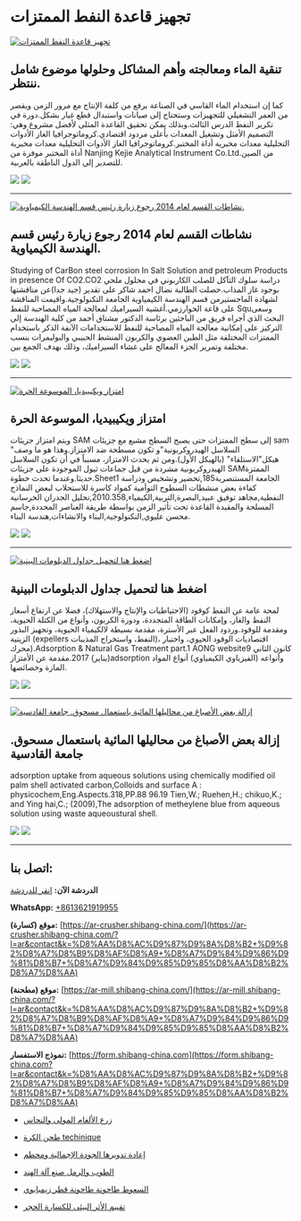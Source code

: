 # تجهيز قاعدة النفط الممتزات

<a href="https://swt.shibang-china.com/?l=ar&img&k=%D8%AA%D8%AC%D9%87%D9%8A%D8%B2+%D9%82%D8%A7%D8%B9%D8%AF%D8%A9+%D8%A7%D9%84%D9%86%D9%81%D8%B7+%D8%A7%D9%84%D9%85%D9%85%D8%AA%D8%B2%D8%A7%D8%AA" target="_blank">![تجهيز قاعدة النفط الممتزات](http://static.shibang-china.com/all-800x300/671.jpg)</a>

## تنقية الماء ومعالجته وأهم المشاكل وحلولها موضوع شامل ننتظر.
كما إن استخدام الماء القاسي في الصناعة يرفع من كلفة الإنتاج مع مرور الزمن ويقصر من العمر التشغيلي للتجهيزات وستحتاج إلى صيانات واستبدال قطع غيار بشكل.دورة في تكرير النفط الدرس الثالث.وبذلك يمكن تحقيق القاعدة المثلى لأفضل مشروع وهي: التصميم الأمثل وتشغيل المعدات بأعلى مردود اقتصادي.كروماتوجرافيا الغاز الأدوات التحليلية معدات مخبرية أداة المختبر.كروماتوجرافيا الغاز الأدوات التحليلية معدات مخبرية أداة المختبر موفرة من Nanjing Kejie Analytical Instrument Co.Ltd.من الصين للتصدير إلي الدول الناطقة بالعربية.


<a href="https://whatsapp.shibangsoft.com/WhatsApp.php" target="_blank" title="WhatsApp">![](http://static.shibang-china.com/icon/whatsapp.png)</a> <a href="https://swt.shibang-china.com/?l=ar&icon&k=%D8%AA%D8%AC%D9%87%D9%8A%D8%B2+%D9%82%D8%A7%D8%B9%D8%AF%D8%A9+%D8%A7%D9%84%D9%86%D9%81%D8%B7+%D8%A7%D9%84%D9%85%D9%85%D8%AA%D8%B2%D8%A7%D8%AA" target="_blank">![](http://static.shibang-china.com/icon/chat-ar.png)</a>

---

<a href="https://swt.shibang-china.com/?l=ar&img&k=%D8%AA%D8%AC%D9%87%D9%8A%D8%B2+%D9%82%D8%A7%D8%B9%D8%AF%D8%A9+%D8%A7%D9%84%D9%86%D9%81%D8%B7+%D8%A7%D9%84%D9%85%D9%85%D8%AA%D8%B2%D8%A7%D8%AA" target="_blank">![نشاطات القسم لعام 2014 رجوع زيارة رئيس قسم الهندسة الكيمياوية.](http://static.shibang-china.com/all-800x300/244.jpg)</a>

## نشاطات القسم لعام 2014 رجوع زيارة رئيس قسم الهندسة الكيمياوية.
Studying of CarBon steel corrosion In Salt Solution and petroleum Products in presence Of CO2.CO2 دراسة سلوك التآكل للصلب الكاربوني في محلول ملحي بوجود غاز المذاب.حصلت الطالبة نضال احمد شاكر على تقدير (جيد جدا)عن مناقشتها لشهادة الماجستيرمن قسم الهندسة الكيمياوية الجامعة التكنولوجية.واقيمت المناقشة على قاعة الخوارزمي.أغشية السيراميك لمعالجة المياه المصاحبة للنفط Squوسعى البحث الذي أجراه فريق من الباحثين برئاسة الدكتور مشتاق أحمد من كلية الهندسة إلى التركيز على إمكانية معالجة المياه المصاحبة للنفط للاستخدامات الآنفة الذكر باستخدام الممتزات المختلفة مثل الطين العضوي والكربون المنشط الحبيبي والبوليمرات بنسب مختلفة وتمرير الجزء المعالج على غشاء السيراميك، وذلك بهدف الجمع بين.


<a href="https://whatsapp.shibangsoft.com/WhatsApp.php" target="_blank" title="WhatsApp">![](http://static.shibang-china.com/icon/whatsapp.png)</a> <a href="https://swt.shibang-china.com/?l=ar&icon&k=%D8%AA%D8%AC%D9%87%D9%8A%D8%B2+%D9%82%D8%A7%D8%B9%D8%AF%D8%A9+%D8%A7%D9%84%D9%86%D9%81%D8%B7+%D8%A7%D9%84%D9%85%D9%85%D8%AA%D8%B2%D8%A7%D8%AA" target="_blank">![](http://static.shibang-china.com/icon/chat-ar.png)</a>

---

<a href="https://swt.shibang-china.com/?l=ar&img&k=%D8%AA%D8%AC%D9%87%D9%8A%D8%B2+%D9%82%D8%A7%D8%B9%D8%AF%D8%A9+%D8%A7%D9%84%D9%86%D9%81%D8%B7+%D8%A7%D9%84%D9%85%D9%85%D8%AA%D8%B2%D8%A7%D8%AA" target="_blank">![امتزاز ويكيبيديا، الموسوعة الحرة](http://static.shibang-china.com/all-800x300/89.jpg)</a>

## امتزاز ويكيبيديا، الموسوعة الحرة
ويتم امتزاز جزيئات SAM إلى سطح الممتزات حتى يصبح السطح مشبع مع جزيئات sam &quot;السلاسل الهيدروكربونية&quot;و تكون مسطحة ضد الامتزاز.وهذا هو ما وصف هيكل&quot;الاستلقاء&quot; (بالهيكل الأول).ومن ثم يحدث الامتزاز، مسبباً في أن تكون السلاسل الهيدروكربونية مشردة من قبل جماعات ثيول الموجودة على جزيئات SAMالممتزة حديثا.وعندما تحدث خطوة.Sheet1 الجامعة المستنصرية185,تحضير وتشخيص ودراسة كفاءة بعض منشطات السطوح التوأمية كمواد كاسرة للاستحلاب لبعض النماذج النفطية,مجاهد توفيق عبيد,البصرة,التربية,الكيمياء,2010.358,تحليل الجدران الخرسانية المسلحة والمقيدة القاعدة تحت تأثير الزمن بواسطة طريقة العناصر المحددة,جاسم محسن عليوي,التكنولوجية,البناء والانشاءات,هندسة البناء.


<a href="https://whatsapp.shibangsoft.com/WhatsApp.php" target="_blank" title="WhatsApp">![](http://static.shibang-china.com/icon/whatsapp.png)</a> <a href="https://swt.shibang-china.com/?l=ar&icon&k=%D8%AA%D8%AC%D9%87%D9%8A%D8%B2+%D9%82%D8%A7%D8%B9%D8%AF%D8%A9+%D8%A7%D9%84%D9%86%D9%81%D8%B7+%D8%A7%D9%84%D9%85%D9%85%D8%AA%D8%B2%D8%A7%D8%AA" target="_blank">![](http://static.shibang-china.com/icon/chat-ar.png)</a>

---

<a href="https://swt.shibang-china.com/?l=ar&img&k=%D8%AA%D8%AC%D9%87%D9%8A%D8%B2+%D9%82%D8%A7%D8%B9%D8%AF%D8%A9+%D8%A7%D9%84%D9%86%D9%81%D8%B7+%D8%A7%D9%84%D9%85%D9%85%D8%AA%D8%B2%D8%A7%D8%AA" target="_blank">![اضغط هنا لتحميل جداول الدبلومات البينية](http://static.shibang-china.com/all-800x300/1037.jpg)</a>

## اضغط هنا لتحميل جداول الدبلومات البينية
لمحة عامة عن النفط كوقود (الاحتياطيات والإنتاج والاستهلاك)، فضلا عن ارتفاع أسعار النفط والغاز، وإمكانات الطاقة المتجددة، ودورة الكربون، وأنواع من الكتلة الحيوية، ومقدمة للوقود.وردود الفعل عبر الأسترة، مقدمة بسيطة لالكيمياء الحيوية، وتجهيز البذور الزيتية (expellers النفط، واستخراج المذيبات)، اقتصاديات الوقود الحيوي، واختبار محرك).Adsorption &amp; Natural Gas Treatment part.1 AONG website9 كانون الثاني (يناير) 2017.مقدمة عن الأمتزازadsorption وأنواعه (الفيزياوي الكيمياوي) أنواع المواد المازة وخصائصها.


<a href="https://whatsapp.shibangsoft.com/WhatsApp.php" target="_blank" title="WhatsApp">![](http://static.shibang-china.com/icon/whatsapp.png)</a> <a href="https://swt.shibang-china.com/?l=ar&icon&k=%D8%AA%D8%AC%D9%87%D9%8A%D8%B2+%D9%82%D8%A7%D8%B9%D8%AF%D8%A9+%D8%A7%D9%84%D9%86%D9%81%D8%B7+%D8%A7%D9%84%D9%85%D9%85%D8%AA%D8%B2%D8%A7%D8%AA" target="_blank">![](http://static.shibang-china.com/icon/chat-ar.png)</a>

---

<a href="https://swt.shibang-china.com/?l=ar&img&k=%D8%AA%D8%AC%D9%87%D9%8A%D8%B2+%D9%82%D8%A7%D8%B9%D8%AF%D8%A9+%D8%A7%D9%84%D9%86%D9%81%D8%B7+%D8%A7%D9%84%D9%85%D9%85%D8%AA%D8%B2%D8%A7%D8%AA" target="_blank">![إزالة بعض الأصباغ من محاليلها المائية باستعمال مسحوق. جامعة القادسية](http://static.shibang-china.com/all-800x300/975.jpg)</a>

## إزالة بعض الأصباغ من محاليلها المائية باستعمال مسحوق. جامعة القادسية
adsorption uptake from aqueous solutions using chemically modified oil palm shell activated carbon,Colloids and surface A : physicochem,Eng.Aspects.318,PP.88 96.19 Tien,W.; Ruehen,H.; chikuo,K.; and Ying hai,C.; (2009),The adsorption of metheylene blue from aqueous solution using waste aqueoustural shell.

<a href="https://whatsapp.shibangsoft.com/WhatsApp.php" target="_blank" title="WhatsApp">![](http://static.shibang-china.com/icon/whatsapp.png)</a> <a href="https://swt.shibang-china.com/?l=ar&icon&k=%D8%AA%D8%AC%D9%87%D9%8A%D8%B2+%D9%82%D8%A7%D8%B9%D8%AF%D8%A9+%D8%A7%D9%84%D9%86%D9%81%D8%B7+%D8%A7%D9%84%D9%85%D9%85%D8%AA%D8%B2%D8%A7%D8%AA" target="_blank">![](http://static.shibang-china.com/icon/chat-ar.png)</a>

---
## اتصل بنا:

**الدردشة الآن:** [انقر للدردشة](https://swt.shibang-china.com?l=ar&contact&k=%D8%AA%D8%AC%D9%87%D9%8A%D8%B2+%D9%82%D8%A7%D8%B9%D8%AF%D8%A9+%D8%A7%D9%84%D9%86%D9%81%D8%B7+%D8%A7%D9%84%D9%85%D9%85%D8%AA%D8%B2%D8%A7%D8%AA)

**WhatsApp:**  [+8613621919955](https://whatsapp.shibangsoft.com/WhatsApp.php)

**موقع (كسارة):** [https://ar-crusher.shibang-china.com/](https://ar-crusher.shibang-china.com/?l=ar&contact&k=%D8%AA%D8%AC%D9%87%D9%8A%D8%B2+%D9%82%D8%A7%D8%B9%D8%AF%D8%A9+%D8%A7%D9%84%D9%86%D9%81%D8%B7+%D8%A7%D9%84%D9%85%D9%85%D8%AA%D8%B2%D8%A7%D8%AA)

**موقع (مطحنة):** [https://ar-mill.shibang-china.com/](https://ar-mill.shibang-china.com/?l=ar&contact&k=%D8%AA%D8%AC%D9%87%D9%8A%D8%B2+%D9%82%D8%A7%D8%B9%D8%AF%D8%A9+%D8%A7%D9%84%D9%86%D9%81%D8%B7+%D8%A7%D9%84%D9%85%D9%85%D8%AA%D8%B2%D8%A7%D8%AA)

**نموذج الاستفسار:** [https://form.shibang-china.com](https://form.shibang-china.com?l=ar&contact&k=%D8%AA%D8%AC%D9%87%D9%8A%D8%B2+%D9%82%D8%A7%D8%B9%D8%AF%D8%A9+%D8%A7%D9%84%D9%86%D9%81%D8%B7+%D8%A7%D9%84%D9%85%D9%85%D8%AA%D8%B2%D8%A7%D8%AA)

* [زرع الألغام المولى والنحاس](../27/%D8%B2%D8%B1%D8%B9%20%D8%A7%D9%84%D8%A3%D9%84%D8%BA%D8%A7%D9%85%20%D8%A7%D9%84%D9%85%D9%88%D9%84%D9%89%20%D9%88%D8%A7%D9%84%D9%86%D8%AD%D8%A7%D8%B3.md)

* [طحن الكرة techinique](../26/%D8%B7%D8%AD%D9%86%20%D8%A7%D9%84%D9%83%D8%B1%D8%A9%20techinique.md)

* [إعادة تدويرها الجودة الإجمالية ومحطم](../30/%D8%A5%D8%B9%D8%A7%D8%AF%D8%A9%20%D8%AA%D8%AF%D9%88%D9%8A%D8%B1%D9%87%D8%A7%20%D8%A7%D9%84%D8%AC%D9%88%D8%AF%D8%A9%20%D8%A7%D9%84%D8%A5%D8%AC%D9%85%D8%A7%D9%84%D9%8A%D8%A9%20%D9%88%D9%85%D8%AD%D8%B7%D9%85.md)

* [الطوب والرمل صنع آلة الهند](../30/%D8%A7%D9%84%D8%B7%D9%88%D8%A8%20%D9%88%D8%A7%D9%84%D8%B1%D9%85%D9%84%20%D8%B5%D9%86%D8%B9%20%D8%A2%D9%84%D8%A9%20%D8%A7%D9%84%D9%87%D9%86%D8%AF.md)

* [السعوط طاحونة طاحونة قطر زيمبابوي](../30/%D8%A7%D9%84%D8%B3%D8%B9%D9%88%D8%B7%20%D8%B7%D8%A7%D8%AD%D9%88%D9%86%D8%A9%20%D8%B7%D8%A7%D8%AD%D9%88%D9%86%D8%A9%20%D9%82%D8%B7%D8%B1%20%D8%B2%D9%8A%D9%85%D8%A8%D8%A7%D8%A8%D9%88%D9%8A.md)

* [تقييم الأثر البيئى للكسارة الحجر](../27/%D8%AA%D9%82%D9%8A%D9%8A%D9%85%20%D8%A7%D9%84%D8%A3%D8%AB%D8%B1%20%D8%A7%D9%84%D8%A8%D9%8A%D8%A6%D9%89%20%D9%84%D9%84%D9%83%D8%B3%D8%A7%D8%B1%D8%A9%20%D8%A7%D9%84%D8%AD%D8%AC%D8%B1.md)
